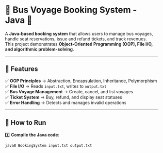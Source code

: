 # 🚌 Bus Voyage Booking System - Java 🚏

A **Java-based booking system** that allows users to manage bus voyages, handle seat reservations, issue and refund tickets, and track revenues.  
This project demonstrates **Object-Oriented Programming (OOP), File I/O, and algorithmic problem-solving**.

---

## 📌 Features
✅ **OOP Principles** → Abstraction, Encapsulation, Inheritance, Polymorphism  
✅ **File I/O** → Reads `input.txt`, writes to `output.txt`  
✅ **Bus Voyage Management** → Create, cancel, and list voyages  
✅ **Ticket System** → Buy, refund, and display seat statuses  
✅ **Error Handling** → Detects and manages invalid operations  

---

## 🚀 How to Run
1️⃣ **Compile the Java code:**  
```bash
java8 BookingSystem input.txt output.txt
